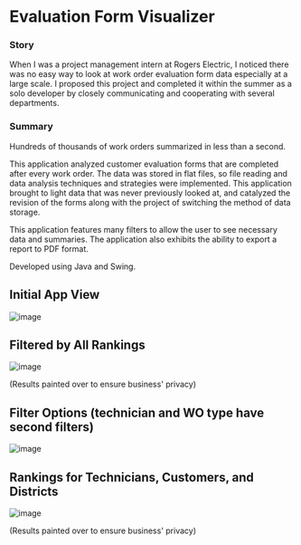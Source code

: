 # Evaluation Form Visualizer

### Story
When I was a project management intern at Rogers Electric, I noticed there was no easy way to look at work order evaluation form data especially at a large scale. I proposed this project and completed it within the summer as a solo developer by closely communicating and cooperating with several departments.

### Summary
Hundreds of thousands of work orders summarized in less than a second.

This application analyzed customer evaluation forms that are completed after every work order. The data was stored in flat files, so file reading and data analysis techniques
and strategies were implemented. This application brought to light data that was never previously looked at, and catalyzed the revision of the forms along with 
the project of switching the method of data storage. 

This application features many filters to allow the user to see necessary data and summaries. The application also exhibits the ability to export a report to PDF format.

Developed using Java and Swing.

## Initial App View
![image](https://github.com/user-attachments/assets/81e9a089-bde2-4f93-94e9-9690732c6ca7)

## Filtered by All Rankings
![image](https://github.com/user-attachments/assets/3b38db2e-d9ef-4d13-8d6c-9b3e035980a4)

(Results painted over to ensure business' privacy)

## Filter Options (technician and WO type have second filters)
![image](https://github.com/user-attachments/assets/ecbba152-7e9b-4d32-925b-65241cfed8b7)

## Rankings for Technicians, Customers, and Districts
![image](https://github.com/user-attachments/assets/667676b4-1216-4812-9218-271509d91547)



(Results painted over to ensure business' privacy)

